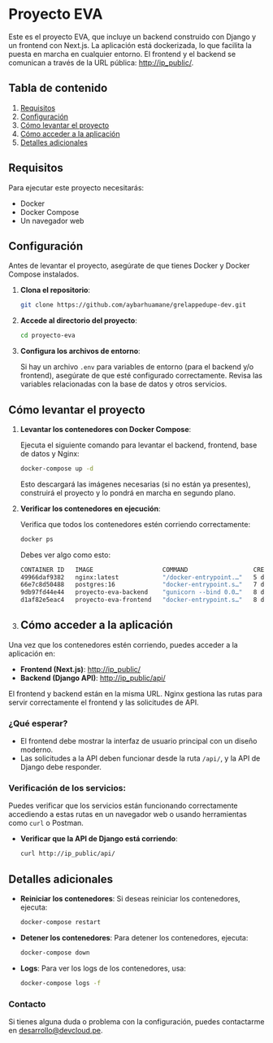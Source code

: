 
# Proyecto EVA

Este es el proyecto EVA, que incluye un backend construido con Django y un frontend con Next.js. La aplicación está dockerizada, lo que facilita la puesta en marcha en cualquier entorno. El frontend y el backend se comunican a través de la URL pública: [http://ip_public/](http://85.208.48.121/).

## Tabla de contenido

1. [Requisitos](#requisitos)
2. [Configuración](#configuración)
3. [Cómo levantar el proyecto](#cómo-levantar-el-proyecto)
4. [Cómo acceder a la aplicación](#cómo-acceder-a-la-aplicación)
5. [Detalles adicionales](#detalles-adicionales)

## Requisitos

Para ejecutar este proyecto necesitarás:

- Docker
- Docker Compose
- Un navegador web

## Configuración

Antes de levantar el proyecto, asegúrate de que tienes Docker y Docker Compose instalados.

1. **Clona el repositorio**:

   ```bash
   git clone https://github.com/aybarhuamane/grelappedupe-dev.git
   ```

2. **Accede al directorio del proyecto**:

   ```bash
   cd proyecto-eva
   ```

3. **Configura los archivos de entorno**:

   Si hay un archivo `.env` para variables de entorno (para el backend y/o frontend), asegúrate de que esté configurado correctamente. Revisa las variables relacionadas con la base de datos y otros servicios.

## Cómo levantar el proyecto

1. **Levantar los contenedores con Docker Compose**:

   Ejecuta el siguiente comando para levantar el backend, frontend, base de datos y Nginx:

   ```bash
   docker-compose up -d
   ```

   Esto descargará las imágenes necesarias (si no están ya presentes), construirá el proyecto y lo pondrá en marcha en segundo plano.

2. **Verificar los contenedores en ejecución**:

   Verifica que todos los contenedores estén corriendo correctamente:

   ```bash
   docker ps
   ```

   Debes ver algo como esto:

   ```bash
   CONTAINER ID   IMAGE                   COMMAND                  CREATED      STATUS      PORTS                                             NAMES
   49966daf9382   nginx:latest            "/docker-entrypoint.…"   5 days ago   Up 5 days   80/tcp, 0.0.0.0:443->443/tcp, [::]:443->443/tcp   nginx
   66e7c8d50488   postgres:16             "docker-entrypoint.s…"   7 days ago   Up 2 days   0.0.0.0:32777->5432/tcp, [::]:32777->5432/tcp     postgres
   9db97fd44e44   proyecto-eva-backend    "gunicorn --bind 0.0…"   8 days ago   Up 7 days   8000/tcp                                          django
   d1af82e5eac4   proyecto-eva-frontend   "docker-entrypoint.s…"   8 days ago   Up 7 days   3000 tcp                                          nextjs
   ```

3. ## Cómo acceder a la aplicación

Una vez que los contenedores estén corriendo, puedes acceder a la aplicación en:

- **Frontend (Next.js)**: [http://ip_public/](http://85.208.48.121/)
- **Backend (Django API)**: [http://ip_public/api/](http://85.208.48.121/api/)

El frontend y backend están en la misma URL. Nginx gestiona las rutas para servir correctamente el frontend y las solicitudes de API.

### ¿Qué esperar?

- El frontend debe mostrar la interfaz de usuario principal con un diseño moderno.
- Las solicitudes a la API deben funcionar desde la ruta `/api/`, y la API de Django debe responder.

### Verificación de los servicios:

Puedes verificar que los servicios están funcionando correctamente accediendo a estas rutas en un navegador web o usando herramientas como `curl` o Postman.

- **Verificar que la API de Django está corriendo**:

   ```bash
   curl http://ip_public/api/
   ```

## Detalles adicionales

- **Reiniciar los contenedores**: Si deseas reiniciar los contenedores, ejecuta:

  ```bash
  docker-compose restart
  ```

- **Detener los contenedores**: Para detener los contenedores, ejecuta:

  ```bash
  docker-compose down
  ```

- **Logs**: Para ver los logs de los contenedores, usa:

  ```bash
  docker-compose logs -f
  ```

### Contacto

Si tienes alguna duda o problema con la configuración, puedes contactarme en [desarrollo@devcloud.pe](aybarhuamane@gmail.com).

